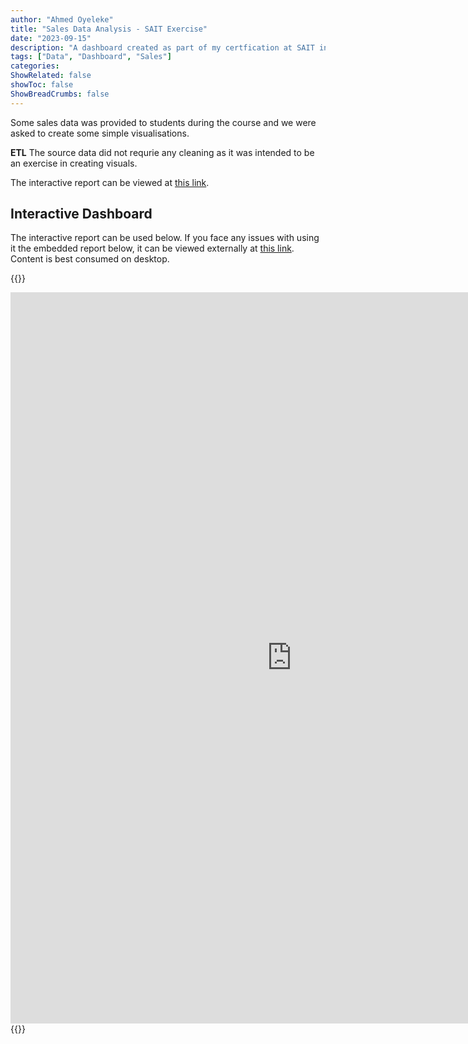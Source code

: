 ```yaml
---
author: "Ahmed Oyeleke"
title: "Sales Data Analysis - SAIT Exercise"
date: "2023-09-15"
description: "A dashboard created as part of my certfication at SAIT in Business Intelligence"
tags: ["Data", "Dashboard", "Sales"]
categories: 
ShowRelated: false
showToc: false
ShowBreadCrumbs: false
---
```


Some sales data was provided to students during the course and we were asked to create some simple visualisations. 

**ETL**
The source data did not requrie any cleaning as it was intended to be an exercise in creating visuals.

The interactive report can be viewed at [this link](https://app.powerbi.com/view?r=eyJrIjoiYTJmNTBlMWEtNDU2Yi00MGZiLThkZjQtZTFhZDBkNGNjMGNjIiwidCI6ImY1MmYyMTgzLTlmNjctNGFkMi1iNjU2LTZmNzU0ZmUxOTZjYiIsImMiOjZ9).

## Interactive Dashboard
The interactive report can be used below. If you face any issues with using it the embedded report below, it can be viewed externally at [this link](https://app.powerbi.com/view?r=eyJrIjoiYTJmNTBlMWEtNDU2Yi00MGZiLThkZjQtZTFhZDBkNGNjMGNjIiwidCI6ImY1MmYyMTgzLTlmNjctNGFkMi1iNjU2LTZmNzU0ZmUxOTZjYiIsImMiOjZ9). Content is best consumed on desktop.


<!-- raw html -->
{{<rawhtml>}}
<iframe title="Ahmed Oyeleke SAIT Exc" width="900" height="1170" src="https://app.powerbi.com/view?r=eyJrIjoiYTJmNTBlMWEtNDU2Yi00MGZiLThkZjQtZTFhZDBkNGNjMGNjIiwidCI6ImY1MmYyMTgzLTlmNjctNGFkMi1iNjU2LTZmNzU0ZmUxOTZjYiIsImMiOjZ9" frameborder="0" allowFullScreen="true"></iframe>
{{</rawhtml>}}

